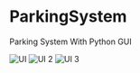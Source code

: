 # ParkingSystem
Parking System With Python GUI

![UI](https://github.com/user-attachments/assets/2b34e169-ea7f-478a-9757-0aee9f9fea34)
![UI 2](https://github.com/user-attachments/assets/21c354a3-6722-4aa1-bdcc-dc164bbc9c93)
![UI 3](https://github.com/user-attachments/assets/42ca54ca-002e-4bf4-a546-01ea1cd57b57)
